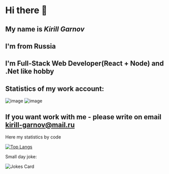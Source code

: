 # Hi there 👋
## My name is *Kirill Garnov*
## I'm from Russia

## I'm Full-Stack Web Developer(React + Node) and .Net like hobby
## Statistics of my work account:
![image](https://user-images.githubusercontent.com/57805489/230648262-94e778a1-b3de-4883-906d-e03979a85ee4.png)
![image](https://user-images.githubusercontent.com/57805489/230648523-999897e8-43cd-4627-8aef-2645500ba189.png)

## If you want work with me - please write on email kirill-garnov@mail.ru

Here my statistics by code

[![Top Langs](https://github-readme-stats.vercel.app/api/top-langs/?username=VonragLirik&layout=compact)](https://github.com/anuraghazra/github-readme-stats)

Small day joke:

![Jokes Card](https://readme-jokes.vercel.app/api)
